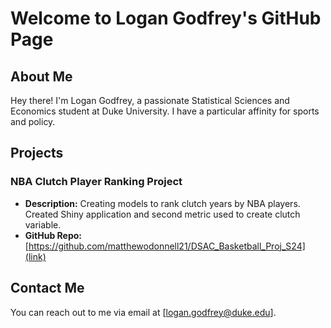 # Welcome to Logan Godfrey's GitHub Page

## About Me

Hey there! I'm Logan Godfrey, a passionate Statistical Sciences and Economics student at Duke University. I have a particular affinity for sports and policy.

## Projects

### NBA Clutch Player Ranking Project
- **Description:** Creating models to rank clutch years by NBA players. Created Shiny application and second metric used to create clutch variable.
- **GitHub Repo:** [https://github.com/matthewodonnell21/DSAC_Basketball_Proj_S24](link)

## Contact Me

You can reach out to me via email at [logan.godfrey@duke.edu].
